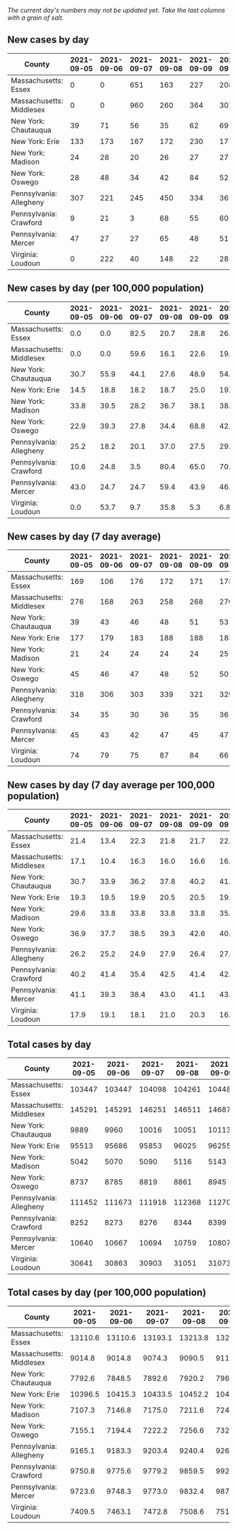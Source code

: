 _The current day's numbers may not be updated yet. Take the last columns with a grain of salt._
## New cases by day

| County | 2021-09-05 | 2021-09-06 | 2021-09-07 | 2021-09-08 | 2021-09-09 | 2021-09-10 | 2021-09-11 |
| --- | --- | --- | --- | --- | --- | --- | --- |
| Massachusetts: Essex | 0 | 0 | 651 | 163 | 227 | 208 | 0 |
| Massachusetts: Middlesex | 0 | 0 | 960 | 260 | 364 | 307 | 0 |
| New York: Chautauqua | 39 | 71 | 56 | 35 | 62 | 69 | 66 |
| New York: Erie | 133 | 173 | 167 | 172 | 230 | 177 | 314 |
| New York: Madison | 24 | 28 | 20 | 26 | 27 | 27 | 29 |
| New York: Oswego | 28 | 48 | 34 | 42 | 84 | 52 | 54 |
| Pennsylvania: Allegheny | 307 | 221 | 245 | 450 | 334 | 361 | 409 |
| Pennsylvania: Crawford | 9 | 21 | 3 | 68 | 55 | 60 | 71 |
| Pennsylvania: Mercer | 47 | 27 | 27 | 65 | 48 | 51 | 83 |
| Virginia: Loudoun | 0 | 222 | 40 | 148 | 22 | 28 | 0 |

## New cases by day (per 100,000 population)

| County | 2021-09-05 | 2021-09-06 | 2021-09-07 | 2021-09-08 | 2021-09-09 | 2021-09-10 | 2021-09-11 |
| --- | --- | --- | --- | --- | --- | --- | --- |
| Massachusetts: Essex | 0.0 | 0.0 | 82.5 | 20.7 | 28.8 | 26.4 | 0.0 |
| Massachusetts: Middlesex | 0.0 | 0.0 | 59.6 | 16.1 | 22.6 | 19.0 | 0.0 |
| New York: Chautauqua | 30.7 | 55.9 | 44.1 | 27.6 | 48.9 | 54.4 | 52.0 |
| New York: Erie | 14.5 | 18.8 | 18.2 | 18.7 | 25.0 | 19.3 | 34.2 |
| New York: Madison | 33.8 | 39.5 | 28.2 | 36.7 | 38.1 | 38.1 | 40.9 |
| New York: Oswego | 22.9 | 39.3 | 27.8 | 34.4 | 68.8 | 42.6 | 44.2 |
| Pennsylvania: Allegheny | 25.2 | 18.2 | 20.1 | 37.0 | 27.5 | 29.7 | 33.6 |
| Pennsylvania: Crawford | 10.6 | 24.8 | 3.5 | 80.4 | 65.0 | 70.9 | 83.9 |
| Pennsylvania: Mercer | 43.0 | 24.7 | 24.7 | 59.4 | 43.9 | 46.6 | 75.9 |
| Virginia: Loudoun | 0.0 | 53.7 | 9.7 | 35.8 | 5.3 | 6.8 | 0.0 |

## New cases by day (7 day average)

| County | 2021-09-05 | 2021-09-06 | 2021-09-07 | 2021-09-08 | 2021-09-09 | 2021-09-10 | 2021-09-11 |
| --- | --- | --- | --- | --- | --- | --- | --- |
| Massachusetts: Essex | 169 | 106 | 176 | 172 | 171 | 178 | 178 |
| Massachusetts: Middlesex | 276 | 168 | 263 | 258 | 268 | 270 | 270 |
| New York: Chautauqua | 39 | 43 | 46 | 48 | 51 | 53 | 57 |
| New York: Erie | 177 | 179 | 183 | 188 | 188 | 183 | 195 |
| New York: Madison | 21 | 24 | 24 | 24 | 24 | 25 | 26 |
| New York: Oswego | 45 | 46 | 47 | 48 | 52 | 50 | 49 |
| Pennsylvania: Allegheny | 318 | 306 | 303 | 339 | 321 | 329 | 332 |
| Pennsylvania: Crawford | 34 | 35 | 30 | 36 | 35 | 36 | 41 |
| Pennsylvania: Mercer | 45 | 43 | 42 | 47 | 45 | 47 | 50 |
| Virginia: Loudoun | 74 | 79 | 75 | 87 | 84 | 66 | 66 |

## New cases by day (7 day average per 100,000 population)

| County | 2021-09-05 | 2021-09-06 | 2021-09-07 | 2021-09-08 | 2021-09-09 | 2021-09-10 | 2021-09-11 |
| --- | --- | --- | --- | --- | --- | --- | --- |
| Massachusetts: Essex | 21.4 | 13.4 | 22.3 | 21.8 | 21.7 | 22.6 | 22.6 |
| Massachusetts: Middlesex | 17.1 | 10.4 | 16.3 | 16.0 | 16.6 | 16.8 | 16.8 |
| New York: Chautauqua | 30.7 | 33.9 | 36.2 | 37.8 | 40.2 | 41.8 | 44.9 |
| New York: Erie | 19.3 | 19.5 | 19.9 | 20.5 | 20.5 | 19.9 | 21.2 |
| New York: Madison | 29.6 | 33.8 | 33.8 | 33.8 | 33.8 | 35.2 | 36.7 |
| New York: Oswego | 36.9 | 37.7 | 38.5 | 39.3 | 42.6 | 40.9 | 40.1 |
| Pennsylvania: Allegheny | 26.2 | 25.2 | 24.9 | 27.9 | 26.4 | 27.1 | 27.3 |
| Pennsylvania: Crawford | 40.2 | 41.4 | 35.4 | 42.5 | 41.4 | 42.5 | 48.4 |
| Pennsylvania: Mercer | 41.1 | 39.3 | 38.4 | 43.0 | 41.1 | 43.0 | 45.7 |
| Virginia: Loudoun | 17.9 | 19.1 | 18.1 | 21.0 | 20.3 | 16.0 | 16.0 |

## Total cases by day

| County | 2021-09-05 | 2021-09-06 | 2021-09-07 | 2021-09-08 | 2021-09-09 | 2021-09-10 | 2021-09-11 |
| --- | --- | --- | --- | --- | --- | --- | --- |
| Massachusetts: Essex | 103447 | 103447 | 104098 | 104261 | 104488 | 104696 | 104696 |
| Massachusetts: Middlesex | 145291 | 145291 | 146251 | 146511 | 146875 | 147182 | 147182 |
| New York: Chautauqua | 9889 | 9960 | 10016 | 10051 | 10113 | 10182 | 10248 |
| New York: Erie | 95513 | 95686 | 95853 | 96025 | 96255 | 96432 | 96746 |
| New York: Madison | 5042 | 5070 | 5090 | 5116 | 5143 | 5170 | 5199 |
| New York: Oswego | 8737 | 8785 | 8819 | 8861 | 8945 | 8997 | 9051 |
| Pennsylvania: Allegheny | 111452 | 111673 | 111918 | 112368 | 112702 | 113063 | 113472 |
| Pennsylvania: Crawford | 8252 | 8273 | 8276 | 8344 | 8399 | 8459 | 8530 |
| Pennsylvania: Mercer | 10640 | 10667 | 10694 | 10759 | 10807 | 10858 | 10941 |
| Virginia: Loudoun | 30641 | 30863 | 30903 | 31051 | 31073 | 31101 | 31101 |

## Total cases by day (per 100,000 population)

| County | 2021-09-05 | 2021-09-06 | 2021-09-07 | 2021-09-08 | 2021-09-09 | 2021-09-10 | 2021-09-11 |
| --- | --- | --- | --- | --- | --- | --- | --- |
| Massachusetts: Essex | 13110.6 | 13110.6 | 13193.1 | 13213.8 | 13242.5 | 13268.9 | 13268.9 |
| Massachusetts: Middlesex | 9014.8 | 9014.8 | 9074.3 | 9090.5 | 9113.1 | 9132.1 | 9132.1 |
| New York: Chautauqua | 7792.6 | 7848.5 | 7892.6 | 7920.2 | 7969.1 | 8023.5 | 8075.5 |
| New York: Erie | 10396.5 | 10415.3 | 10433.5 | 10452.2 | 10477.3 | 10496.5 | 10530.7 |
| New York: Madison | 7107.3 | 7146.8 | 7175.0 | 7211.6 | 7249.7 | 7287.7 | 7328.6 |
| New York: Oswego | 7155.1 | 7194.4 | 7222.2 | 7256.6 | 7325.4 | 7368.0 | 7412.2 |
| Pennsylvania: Allegheny | 9165.1 | 9183.3 | 9203.4 | 9240.4 | 9267.9 | 9297.6 | 9331.2 |
| Pennsylvania: Crawford | 9750.8 | 9775.6 | 9779.2 | 9859.5 | 9924.5 | 9995.4 | 10079.3 |
| Pennsylvania: Mercer | 9723.6 | 9748.3 | 9773.0 | 9832.4 | 9876.3 | 9922.9 | 9998.7 |
| Virginia: Loudoun | 7409.5 | 7463.1 | 7472.8 | 7508.6 | 7513.9 | 7520.7 | 7520.7 |

